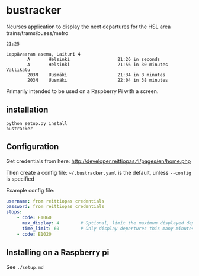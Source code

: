 # bustracker
Ncurses application to display the next departures for the HSL area trains/trams/buses/metro

```
21:25

Leppävaaran asema, Laituri 4
        A       Helsinki                  21:26 in seconds
        A       Helsinki                  21:56 in 30 minutes
Vallikatu
        203N    Uusmäki                   21:34 in 8 minutes
        203N    Uusmäki                   22:04 in 38 minutes

```


Primarily intended to be used on a Raspberry Pi with a screen.

## installation

```
python setup.py install
bustracker
```

## Configuration

Get credentials from here: http://developer.reittiopas.fi/pages/en/home.php

Then create a config file: `~/.bustracker.yaml` is the default, unless `--config` is specified

Example config file:
```yaml
username: from reittiopas credentials
password: from reittiopas credentials
stops:
    - code: E1060
      max_display: 4        # Optional, limit the maximum displayed departures to this amount
      time_limit: 60        # Only display departures this many minutes into the future
    - code: E1020

```

## Installing on a Raspberry pi

See `./setup.md`
